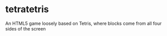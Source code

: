 # tetratetris
An HTML5 game loosely based on Tetris, where blocks come from all four sides of the screen
